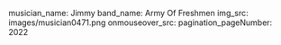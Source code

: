 musician_name: Jimmy
band_name: Army Of Freshmen
img_src: images/musician0471.png
onmouseover_src: 
pagination_pageNumber: 2022